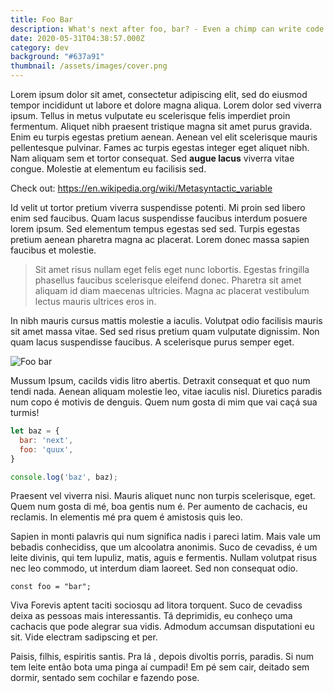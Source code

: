 ```yaml
---
title: Foo Bar
description: What's next after foo, bar? - Even a chimp can write code
date: 2020-05-31T04:38:57.000Z
category: dev
background: "#637a91"
thumbnail: /assets/images/cover.png
---
```


Lorem ipsum dolor sit amet, consectetur adipiscing elit, sed do eiusmod tempor incididunt ut labore et dolore magna aliqua. Lorem dolor sed viverra ipsum. Tellus in metus vulputate eu scelerisque felis imperdiet proin fermentum. Aliquet nibh praesent tristique magna sit amet purus gravida. Enim eu turpis egestas pretium aenean. Aenean vel elit scelerisque mauris pellentesque pulvinar. Fames ac turpis egestas integer eget aliquet nibh. Nam aliquam sem et tortor consequat. Sed **augue lacus** viverra vitae congue. Molestie at elementum eu facilisis sed.

Check out: <https://en.wikipedia.org/wiki/Metasyntactic_variable>

Id velit ut tortor pretium viverra suspendisse potenti. Mi proin sed libero enim sed faucibus. Quam lacus suspendisse faucibus interdum posuere lorem ipsum. Sed elementum tempus egestas sed sed. Turpis egestas pretium aenean pharetra magna ac placerat. Lorem donec massa sapien faucibus et molestie.

> Sit amet risus nullam eget felis eget nunc lobortis. Egestas fringilla phasellus faucibus scelerisque eleifend donec. Pharetra sit amet aliquam id diam maecenas ultricies. Magna ac placerat vestibulum lectus mauris ultrices eros in.

In nibh mauris cursus mattis molestie a iaculis. Volutpat odio facilisis mauris sit amet massa vitae. Sed sed risus pretium quam vulputate dignissim. Non quam lacus suspendisse faucibus. A scelerisque purus semper eget.

![Foo bar](/assets/images/cover.png "Foo bar")

Mussum Ipsum, cacilds vidis litro abertis. Detraxit consequat et quo num tendi nada. Aenean aliquam molestie leo, vitae iaculis nisl. Diuretics paradis num copo é motivis de denguis. Quem num gosta di mim que vai caçá sua turmis!

```js [foobar]
let baz = {
  bar: 'next',
  foo: 'quux',
}

console.log('baz', baz);
```

Praesent vel viverra nisi. Mauris aliquet nunc non turpis scelerisque, eget. Quem num gosta di mé, boa gentis num é. Per aumento de cachacis, eu reclamis. In elementis mé pra quem é amistosis quis leo.

Sapien in monti palavris qui num significa nadis i pareci latim. Mais vale um bebadis conhecidiss, que um alcoolatra anonimis. Suco de cevadiss, é um leite divinis, qui tem lupuliz, matis, aguis e fermentis. Nullam volutpat risus nec leo commodo, ut interdum diam laoreet. Sed non consequat odio.

`const foo = "bar";`

Viva Forevis aptent taciti sociosqu ad litora torquent. Suco de cevadiss deixa as pessoas mais interessantis. Tá deprimidis, eu conheço uma cachacis que pode alegrar sua vidis. Admodum accumsan disputationi eu sit. Vide electram sadipscing et per.

Paisis, filhis, espiritis santis. Pra lá , depois divoltis porris, paradis. Si num tem leite então bota uma pinga aí cumpadi! Em pé sem cair, deitado sem dormir, sentado sem cochilar e fazendo pose.
